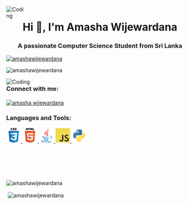 <img align="left"  alt="Coding" width="10%" src="https://static.wixstatic.com/media/b313a9_89ebec0c5f384c65a9551f0c1ec18ca9~mv2.gif">
<h1 align="center">Hi 👋, I'm Amasha Wijewardana</h1>
<h3 align="center">A passionate Computer Science Student from Sri Lanka</h3>


<p align="left"> <a href="https://github.com/ryo-ma/github-profile-trophy"><img src="https://github-profile-trophy.vercel.app/?username=amashawijewardana" alt="amashawijewardana" /></a> </p>
<p align="left"> <img src="https://komarev.com/ghpvc/?username=amashawijewardana&label=Profile%20views&color=0e75b6&style=flat" alt="amashawijewardana" /> </p>


<img align="right"  alt="Coding" width="800" src="https://camo.githubusercontent.com/1982536bad3e47f7e8bc0cac1e9fa00524cf104bcdc4ba8e986cc11255e4ded1/68747470733a2f2f692e70696e696d672e636f6d2f6f726967696e616c732f62632f36632f31372f62633663313731656565323838613266316531323463373439333033623234652e676966">


<h3 align="left">Connect with me:</h3>
<p align="left">
<a href="https://linkedin.com/in/amasha wijewardana" target="blank"><img align="center" src="https://raw.githubusercontent.com/rahuldkjain/github-profile-readme-generator/master/src/images/icons/Social/linked-in-alt.svg" alt="amasha wijewardana" height="30" width="40" /></a>
</p>


<h3 align="left">Languages and Tools:</h3>
<p align="left"> <a href="https://www.w3schools.com/css/" target="_blank" rel="noreferrer"><img src="https://raw.githubusercontent.com/devicons/devicon/master/icons/css3/css3-original-wordmark.svg" alt="css3" width="40" height="40"/> </a> <a href="https://www.w3.org/html/" target="_blank" rel="noreferrer"> <img src="https://raw.githubusercontent.com/devicons/devicon/master/icons/html5/html5-original-wordmark.svg" alt="html5" width="40" height="40"/> </a> <a href="https://www.java.com" target="_blank" rel="noreferrer"> <img src="https://raw.githubusercontent.com/devicons/devicon/master/icons/java/java-original.svg" alt="java" width="40" height="40"/> </a> <a href="https://developer.mozilla.org/en-US/docs/Web/JavaScript" target="_blank" rel="noreferrer"> <img src="https://raw.githubusercontent.com/devicons/devicon/master/icons/javascript/javascript-original.svg" alt="javascript" width="40" height="40"/> </a> <a href="https://www.python.org" target="_blank" rel="noreferrer"> <img src="https://raw.githubusercontent.com/devicons/devicon/master/icons/python/python-original.svg" alt="python" width="40" height="40"/> </a> </p>
<br> <br> <br><br>
<p><img align="left" src="https://github-readme-stats.vercel.app/api/top-langs?username=amashawijewardana&show_icons=true&locale=en&layout=compact" alt="amashawijewardana" /></p>
<br> 
<p>&nbsp;<img align="center" src="https://github-readme-stats.vercel.app/api?username=amashawijewardana&show_icons=true&locale=en" alt="amashawijewardana" /></p>


